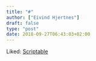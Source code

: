 ```yaml
---
title: "#"
author: ["Eivind Hjertnes"]
draft: false
type: "post"
date: 2018-09-27T06:43:03+02:00
---
```


Liked: [Scriptable](https://scriptable.app/)
